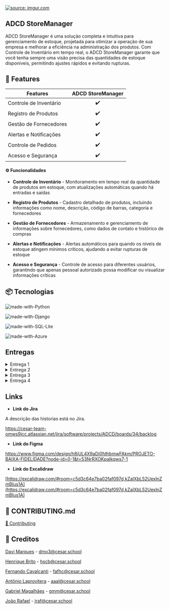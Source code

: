 <a href="https://imgur.com/8SEQm2C"><img src="https://i.imgur.com/8SEQm2C.jpg" title="source: imgur.com" /></a>

##  ADCD StoreManager

ADCD StoreManager é uma solução completa e intuitiva para gerenciamento de estoque, projetada para otimizar a operação de sua empresa e melhorar a eficiência na administração dos produtos. Com Controle de Inventário em tempo real, o ADCD StoreManager garante que você tenha sempre uma visão precisa das quantidades de estoque disponíveis, permitindo ajustes rápidos e evitando rupturas. 


## 🎯 Features

| Features             | ADCD StoreManager |
| --------------------   | :-------: |
| Controle de Inventário |    ✔️     |
| Registro de Produtos   |    ✔️     |
| Gestão de Fornecedores |    ✔️     |
| Alertas e Notificações |    ✔️     |
| Controle de Pedidos    |    ✔️     |
| Acesso e Segurança     |    ✔️     |

#### ⚙️ Funcionalidades

- **Controle de Inventário** - Monitoramento em tempo real da quantidade de produtos em estoque, com atualizações automáticas quando há entradas e saídas

- **Registro de Produtos** - Cadastro detalhado de produtos, incluindo informações como nome, descrição, código de barras, categoria e fornecedores

- **Gestão de Fornecedores** - Armazenamento e gerenciamento de informações sobre fornecedores, como dados de contato e histórico de compras

- **Alertas e Notificações** -  Alertas automáticos para quando os níveis de estoque atingem mínimos críticos, ajudando a evitar rupturas de estoque

- **Acesso e Segurança** - Controle de acesso para diferentes usuários, garantindo que apenas pessoal autorizado possa modificar ou visualizar informações críticas

## 📦 Tecnologias

![made-with-Python](https://img.shields.io/badge/Made%20with-Python-brightgreen)

![made-with-Django](https://img.shields.io/badge/Made%20with-Django-brightgreen)

![made-with-SQL-Lite](https://img.shields.io/badge/Made%20with-SQLite-brightgreen)


![made-with-Azure](https://img.shields.io/badge/Made%20with-Azure-brightgreen)

## Entregas

<details>
<summary>Entrega 1</summary>
<ul>
  <li>
<a href="Imagens/historias_backlog.png">Imagem do Backlog no Jira</a>
</li>
  
<li>
    <a  href="Imagens/Sprint1.png"
      >Imagem do Board no Jira</a
    >
  </li>

  <li>
    <a  href="https://www.youtube.com/watch?v=9WM5FAH4sw8"
      >Screencast</a
    >
  </li>
</ul>
</details>

<details>
<summary>Entrega 2</summary>
<ul>
  <li>
<a href="Imagens/historias_backlog_2.png">Imagem do Backlog no Jira</a>
</li>
  
<li>
    <a  href="Imagens/sprint2.png"
      >Imagem do Board no Jira</a
    >
  </li>

  <li>
    <a  href="https://youtu.be/eyRat3ko0qc"
      >Screencast</a
    >
  </li>
</ul>
</details>

<details>
<summary>Entrega 3</summary>
<ul>
  <li>
<a href="Imagens/historias_backlog_2.png">Imagem do Backlog no Jira</a>
</li>
  
<li>
    <a  href=""
      >Imagem do Board no Jira</a
    >
  </li>

  <li>
    <a  href="https://youtu.be/cxIIKX1oKCA"
      >Screencast do site</a
    >
  </li>
  <li>
    <a  href="https://youtu.be/2BrqfAbknA0"
      >Screencast do lo-fi</a
    >
  </li>
</ul>
</details>

<details>
<summary>Entrega 4</summary>
<ul>
  <li>
<a href="Imagens/historias_backlog_2.png">Imagem do Backlog no Jira</a>
</li>
  
<li>
    <a  href="Imagens/Captura de tela 2024-11-11 150454.png"
      >Imagem do Board no Jira</a
    >
  </li>

  <li>
    <a  href=""
      >Screencast do site</a
    >
  </li>
  <li>
    <a  href=""
      >Screencast do Lo-Fi</a
    >
  </li>

  <li>
    <a  href=""
      >Issue/Bug Tracker</a
    >
  </li>

  <li>
    <a  href=""
      >Screencast da execução dos testes</a
    >
  </li>

  <li>
    <a  href=""
      >Screencast do Processo de Build</a
    >
  </li>
</ul>
</details>

## Links

- **Link do Jira**

A descrição das historias está no Jira.

https://cesar-team-omws9jcc.atlassian.net/jira/software/projects/ADCD/boards/34/backlog

- **Link do Figma**
    
https://www.figma.com/design/h8iUL4X9aDi0fdhbmwFAkm/PROJETO-BAIXA-FIDELIDADE?node-id=0-1&t=53NrRXOKpaIkqws7-1

- **Link do Excalidraw**
    
[https://excalidraw.com/#room=c5d3c64e7ba02faf097d,kZaIXbL52UexlnZmBIus1A](https://excalidraw.com/#room=c5d3c64e7ba02faf097d,kZaIXbL52UexlnZmBIus1A)


## 📄 CONTRIBUTING.md

[📄 Contributing](https://github.com/JoaoRafael04/ADCD_StoreManager/blob/main/CONTRIBUTING.md) 

## 👥 Creditos

[Davi Marques](https://github.com/davimqz) - dmo3@cesar.school

[Henrique Brito](https://github.com/HenriqueCBrito) - hscb@cesar.school

[Fernando Cavalcanti](https://github.com/FernandoCavalcantii) - fafhc@cesar.school

[Antônio Laprovitera](https://github.com/antoniolaprov) - aaal@cesar.school

[Gabriel Magalhães](https://github.com/gabrielmdev) - gmm@cesar.school

[João Rafael](https://github.com/JoaoRafael04) - jraf@cesar.school